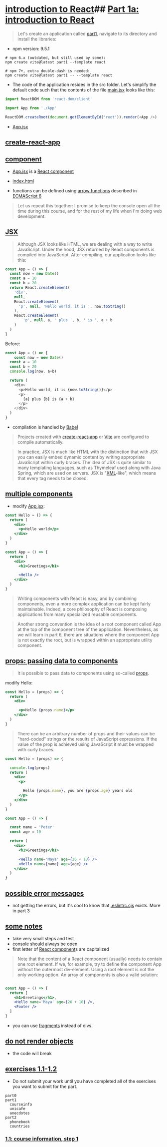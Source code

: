 # [introduction to React]()## [Part 1a: introduction to React](https://fullstackopen.com/en/part1/introduction_to_react)



>Let's create an application called [part1](), navigate to its directory and install the libraries:


- npm version: 9.5.1

```
# npm 6.x (outdated, but still used by some):
npm create vite@latest part1 --template react

# npm 7+, extra double-dash is needed:
npm create vite@latest part1 -- --template react
```

- The code of the application resides in the src folder. Let's simplify the default code such that the contents of the file [main.jsx](./part1/src/main.jsx) looks like this:

```js
import ReactDOM from 'react-dom/client'

import App from './App'

ReactDOM.createRoot(document.getElementById('root')).render(<App />)
```

- [App.jsx](./part1/src/App.jsx)


## [create-react-app](https://fullstackopen.com/en/part1/introduction_to_react#create-react-app)

## [component](https://fullstackopen.com/en/part1/introduction_to_react#component)

- [App.jsx](./part1/src/App.jsx) is a [React component]

- [index.html](./part1/index.html)
- functions can be defined using [arrow functions] described in [ECMAScript 6]

>Let us repeat this together: I promise to keep the console open all the time during this course, and for the rest of my life when I'm doing web development.

## [JSX](https://fullstackopen.com/en/part1/introduction_to_react#jsx)

>Although JSX looks like HTML, we are dealing with a way to write JavaScript. Under the hood, JSX returned by React components is compiled into JavaScript. After compiling, our application looks like this:

```js
const App = () => {
  const now = new Date()
  const a = 10
  const b = 20
  return React.createElement(
    'div',
    null,
    React.createElement(
      'p', null, 'Hello world, it is ', now.toString()
    ),
    React.createElement(
        'p', null, a, ' plus ', b, ' is ', a + b
    )
  )
}
```

Before:

```js
const App = () => {
    const now = new Date()
  const a = 10
  const b = 20
  console.log(now, a+b)

  return (
    <div>
      <p>Hello world, it is {now.toString()}</p>
      <p>
        {a} plus {b} is {a + b}
      </p>
    </div>
  )
}
```

- compilation is handled by [Babel]

> Projects created with [create-react-app] or [Vite] are configured to compile automatically.


> In practice, JSX is much like HTML with the distinction that with JSX you can easily embed dynamic content by writing appropriate JavaScript within curly braces. The idea of JSX is quite similar to many templating languages, such as Thymeleaf used along with Java Spring, which are used on servers.
> JSX is "[XML]-like", which means that every tag needs to be closed. 


## [multiple components](https://fullstackopen.com/en/part1/introduction_to_react#multiple-components)

- modify [App.jsx](./part1/src/App.jsx):

```jsx
const Hello = () => {
  return (
    <div>
      <p>Hello world</p>
    </div>
  )
}

const App = () => {
  return (
    <div>
      <h1>Greetings</h1>

      <Hello />
    </div>
  )
}
```

>Writing components with React is easy, and by combining components, even a more complex application can be kept fairly maintainable. Indeed, a core philosophy of React is composing applications from many specialized reusable components.

>Another strong convention is the idea of a root component called App at the top of the component tree of the application. Nevertheless, as we will learn in part 6, there are situations where the component App is not exactly the root, but is wrapped within an appropriate utility component.


## [props: passing data to components](https://fullstackopen.com/en/part1/introduction_to_react#props-passing-data-to-components)

>It is possible to pass data to components using so-called [props].

modify Hello:

```jsx
const Hello = (props) => {
  return (
    <div>

      <p>Hello {props.name}</p>
    </div>
  )
}
```

>There can be an arbitrary number of props and their values can be "hard-coded" strings or the results of JavaScript expressions. If the value of the prop is achieved using JavaScript it must be wrapped with curly braces.

```jsx
const Hello = (props) => {

  console.log(props)
  return (
    <div>
      <p>

        Hello {props.name}, you are {props.age} years old
      </p>
    </div>
  )
}

const App = () => {

  const name = 'Peter'
  const age = 10

  return (
    <div>
      <h1>Greetings</h1>

      <Hello name='Maya' age={26 + 10} />
      <Hello name={name} age={age} />
    </div>
  )
}
```

## [possible error messages](https://fullstackopen.com/en/part1/introduction_to_react#possible-error-message)

- not getting the errors, but it's cool to know that [.eslintrc.cjs](./part1/.eslintrc.cjs) exists. More in part 3

## [some notes](https://fullstackopen.com/en/part1/introduction_to_react#some-notes)

- take very small steps and test
- console should always be open
- first letter of [React component]s are capitalized 

>Note that the content of a React component (usually) needs to contain one root element. If we, for example, try to define the component App without the outermost div-element. Using a root element is not the only working option. An array of components is also a valid solution:

```jsx

const App = () => {
  return [
    <h1>Greetings</h1>,
    <Hello name='Maya' age={26 + 10} />,
    <Footer />
  ]
}

```

- you can use [fragments] instead of divs.

## [do not render objects](https://fullstackopen.com/en/part1/introduction_to_react#do-not-render-objects)

- the code will break

## [exercises 1.1-1.2](https://fullstackopen.com/en/part1/introduction_to_react#exercises-1-1-1-2)

- Do not submit your work until you have completed all of the exercises you want to submit for the part.


```
part0
part1
  courseinfo
  unicafe
  anecdotes
part2
  phonebook
  countries
```

### [1.1: course information, step 1](./exercises/1_1course_info/README.md)

[React]: https://react.dev
[Vite]: https://vitejs.dev
[Vite default port]: https://vitejs.dev/config/server-options.html#server-port
[create-react-app]: https://github.com/facebook/create-react-app
[React component]: https://react.dev/learn/your-first-component
[arrow functions]: https://developer.mozilla.org/en-US/docs/Web/JavaScript/Reference/Functions/Arrow_functions
[ECMAScript 6]: http://es6-features.org/#Constants
[JSX]: https://react.dev/learn/writing-markup-with-jsx
[Babel]: https://babeljs.io/
[XML]: https://developer.mozilla.org/en-US/docs/Web/XML/XML_introduction
[props]: https://react.dev/learn/passing-props-to-a-component
[fragments]: https://react.dev/reference/react/Fragment
[example submission repository]: https://github.com/fullstack-hy2020/example-submission-repository